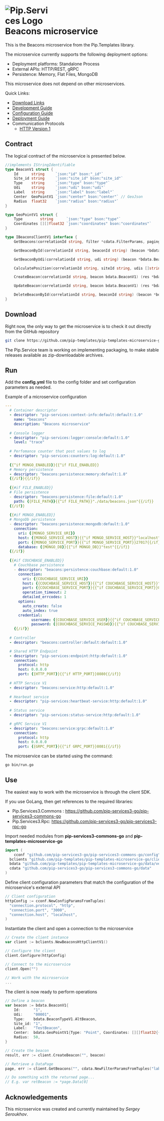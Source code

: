 # <img src="https://github.com/pip-services/pip-services/raw/master/design/Logo.png" alt="Pip.Services Logo" style="max-width:30%"> <br/> Beacons microservice

This is the Beacons microservice from the Pip.Templates library. 

The microservice currently supports the following deployment options:
* Deployment platforms: Standalone Process
* External APIs: HTTP/REST, gRPC
* Persistence: Memory, Flat Files, MongoDB

This microservice does not depend on other microservices.

<a name="links"></a> Quick Links:

* [Download Links](doc/Downloads.md)
* [Development Guide](doc/Development.md)
* [Configuration Guide](doc/Configuration.md)
* [Deployment Guide](doc/Deployment.md)
* Communication Protocols
  - [HTTP Version 1](doc/HttpProtocolV1.md)
  <!-- Todo: gRPC  -->

## Contract

The logical contract of the microservice is presented below. 

```go
//implements IStringIdentifiable
type BeaconV1 struct {
	Id      string     `json:"id" bson:"_id"`
	Site_id string     `json:"site_id" bson:"site_id"`
	Type    string     `json:"type" bson:"type"`
	Udi     string     `json:"udi" bson:"udi"`
	Label   string     `json:"label" bson:"label"`
	Center  GeoPointV1 `json:"center" bson:"center"` // GeoJson
	Radius  float32    `json:"radius" bson:"radius"`
}

type GeoPointV1 struct {
	Type        string      `json:"type" bson:"type"`
	Coordinates [][]float32 `json:"coordinates" bson:"coordinates"`
}

type IBeaconsClientV1 interface {
	GetBeacons(correlationId string, filter *cdata.FilterParams, paging *cdata.PagingParams) (page *bdata.BeaconV1DataPage, err error)

	GetBeaconById(correlationId string, beaconId string) (beacon *bdata.BeaconV1, err error)

	GetBeaconByUdi(correlationId string, udi string) (beacon *bdata.BeaconV1, err error)

	CalculatePosition(correlationId string, siteId string, udis []string) (position *bdata.GeoPointV1, err error)

	CreateBeacon(correlationId string, beacon bdata.BeaconV1) (res *bdata.BeaconV1, err error)

	UpdateBeacon(correlationId string, beacon bdata.BeaconV1) (res *bdata.BeaconV1, err error)

	DeleteBeaconById(correlationId string, beaconId string) (beacon *bdata.BeaconV1, err error)
}
```

## Download

Right now, the only way to get the microservice is to check it out directly from the GitHub repository
```bash
git clone https://github.com/pip-templates/pip-templates-microservice-go.git
```

The Pip.Service team is working on implementing packaging, to make stable releases available as zip-downloadable archives.

## Run

Add the **config.yml** file to the config folder and set configuration parameters as needed.

Example of a microservice configuration
```yaml
---
  # Container descriptor
  - descriptor: "pip-services:context-info:default:default:1.0"
    name: "beacons"
    description: "Beacons microservice"
  
  # Console logger
  - descriptor: "pip-services:logger:console:default:1.0"
    level: "trace"
  
  # Perfomance counter that post values to log
  - descriptor: "pip-services:counters:log:default:1.0"
  
  {{^if MONGO_ENABLED}}{{^if FILE_ENABLED}}
  # Memory persistence
  - descriptor: "beacons:persistence:memory:default:1.0"
  {{/if}}{{/if}}
  
  {{#if FILE_ENABLED}}
  # File persistence
  - descriptor: "beacons:persistence:file:default:1.0"
    path: {{FILE_PATH}}{{^if FILE_PATH}}"./data/beacons.json"{{/if}}
  {{/if}}
  
  {{#if MONGO_ENABLED}}
  # MongoDb persistence
  - descriptor: "beacons:persistence:mongodb:default:1.0"
    connection:
      uri: {{MONGO_SERVICE_URI}}
      host: {{MONGO_SERVICE_HOST}}{{^if MONGO_SERVICE_HOST}}"localhost"{{/if}}
      port: {{MONGO_SERVICE_PORT}}{{^if MONGO_SERVICE_PORT}}27017{{/if}}
      database: {{MONGO_DB}}{{^if MONGO_DB}}"test"{{/if}}
  {{/if}}
  
  {{#if COUCHBASE_ENABLED}}
    # Couchbase persistence
    - descriptor: "beacons:persistence:couchbase:default:1.0"
      connection:
        uri: {{COUCHBASE_SERVICE_URI}}
        host: {{COUCHBASE_SERVICE_HOST}}{{^if COUCHBASE_SERVICE_HOST}}"localhost"{{/if}}
        port: {{COUCHBASE_SERVICE_PORT}}{{^if COUCHBASE_SERVICE_PORT}}8091{{/if}}
        operation_timeout: 2
        detailed_errcodes: 1
      options:
        auto_create: false
        auto_index: true
      credential:
            username: {{COUCHBASE_SERVICE_USER}}{{^if COUCHBASE_SERVICE_USER}}"Administrator"{{/if}}
            password: {{COUCHBASE_SERVICE_PASSWD}}{{^if COUCHBASE_SERVICE_PASSWD}}"password"{{/if}}
    {{/if}}
    
  # Controller
  - descriptor: "beacons:controller:default:default:1.0"

  # Shared HTTP Endpoint
  - descriptor: "pip-services:endpoint:http:default:1.0"
    connection:
      protocol: http
      host: 0.0.0.0
      port: {{HTTP_PORT}}{{^if HTTP_PORT}}8080{{/if}}
  
  # HTTP Service V1
  - descriptor: "beacons:service:http:default:1.0"
  
  # Hearbeat service
  - descriptor: "pip-services:heartbeat-service:http:default:1.0"
  
  # Status service
  - descriptor: "pip-services:status-service:http:default:1.0"  

  # gRPC Service V1
  - descriptor: "beacons:service:grpc:default:1.0"
    connection:
      protocol: http
      host: 0.0.0.0
      port: {{GRPC_PORT}}{{^if GRPC_PORT}}8081{{/if}}
```
<!-- Todo -->
<!-- For more information on microservice configuration, see [The Configuration Guide](Configuration.md). -->

The microservice can be started using the command:
```bash
go bin/run.go
```

## Use

The easiest way to work with the microservice is through the client SDK. 

If you use GoLang, then get references to the required libraries:
- Pip.Services3.Commons : https://github.com/pip-services3-go/pip-services3-commons-go
- Pip.Services3.Rpc: 
https://github.com/pip-services3-go/pip-services3-rpc-go

Import needed modules from **pip-services3-commons-go** and **pip-templates-microservice-go**
```go
import (
	cconf "github.com/pip-services3-go/pip-services3-commons-go/config"
  bclients "github.com/pip-templates/pip-templates-microservice-go/clients/version1"
  bdata "github.com/pip-templates/pip-templates-microservice-go/data/version1"
  cdata "github.com/pip-services3-go/pip-services3-commons-go/data"
)
```

Define client configuration parameters that match the configuration of the microservice's external API
```go
// Client configuration
httpConfig := cconf.NewConfigParamsFromTuples(
  "connection.protocol", "http",
  "connection.port", "3000",
  "connection.host", "localhost",
)
```

Instantiate the client and open a connection to the microservice
```go
// Create the client instance
var client := bclients.NewBeaconsHttpClientV1()

// Configure the client
client.Configure(httpConfig)

// Connect to the microservice
client.Open("")
    
// Work with the microservice
...
```

The client is now ready to perform operations
```go
// Define a beacon
var beacon := bdata.BeaconV1{
    Id:      "1",
    Udi:     "00001",
    Type:    bdata.BeaconTypeV1.AltBeacon,
    Site_id: "1",
    Label:   "TestBeacon",
    Center:  bdata.GeoPointV1{Type: "Point", Coordinates: [][]float32{{0.0, 0.0}}},
    Radius:  50,
}

// Create the beacon
result, err := client.CreateBeacon("", beacon)

// Retrieve a DataPage
page, err := client.GetBeacons("", cdata.NewFilterParamsFromTuples("label", "TestBeacon"), cdata.NewPagingParams(0, 10))

// Do something with the returned page...
// E.g. var retBeacon := *page.Data[0]
```

## Acknowledgements

This microservice was created and currently maintained by *Sergey Seroukhov*.
